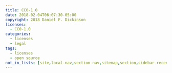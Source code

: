 ```yaml
---
title: CC0-1.0
date: 2018-02-04T06:07:30-05:00
copyright: 2018 Daniel F. Dickinson
licenses:
  - CC0-1.0
categories:
  - licenses
  - legal
tags:
  - licenses
  - open source
not_in_lists: [site,local-nav,section-nav,sitemap,section,sidebar-recent,sidebar-events,sidebar-news]
---
```

